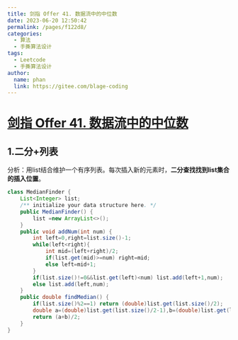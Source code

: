 ```yaml
---
title: 剑指 Offer 41. 数据流中的中位数
date: 2023-06-20 12:50:42
permalink: /pages/f122d8/
categories:
  - 算法
  - 手撕算法设计
tags:
  - Leetcode
  - 手撕算法设计
author: 
  name: phan
  link: https://gitee.com/blage-coding
---
```

# [剑指 Offer 41. 数据流中的中位数](https://leetcode.cn/problems/shu-ju-liu-zhong-de-zhong-wei-shu-lcof/)

## 1.二分+列表

分析：用list结合维护一个有序列表。每次插入新的元素时，**二分查找找到list集合的插入位置**。

```java
class MedianFinder {
    List<Integer> list;
    /** initialize your data structure here. */
    public MedianFinder() {
        list =new ArrayList<>();
    }
    public void addNum(int num) {
        int left=0,right=list.size()-1;
        while(left<right){
            int mid=(left+right)/2;
            if(list.get(mid)>=num) right=mid;
            else left=mid+1;
        }
        if(list.size()!=0&&list.get(left)<num) list.add(left+1,num);
        else list.add(left,num);
    }
    public double findMedian() {
        if(list.size()%2==1) return (double)list.get(list.size()/2);
        double a=(double)list.get(list.size()/2-1),b=(double)list.get(list.size()/2);
        return (a+b)/2;
    }
}
```